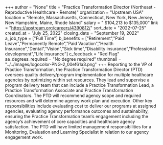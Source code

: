 +++
author = "None"
title = "Practice Transformation Director (Northeast - Reproductive Healthcare - Remote)"
organization = "Upstream USA"
location = "Remote, Massachusetts, Connecticut, New York, New Jersey, New Hampshire, Maine, Rhode Island"
salary = " $104,213 to $135,000"
link = "https://upstream.org/careers/4390812/"
sort_date = "2022-07-25"
created_at = "July 25, 2022"
closing_date = "September 19, 2022"
a_job_type = ["Full Time"]
b_benefits = ["Retirement","Paid Leave","Permanently Remote","Paid Vacation","Health Insurance","Dental","Vision","Sick time","Disability insurance","Professional development","Life insurance"]
c_feedback = "Red Flag"
aa_degrees_required = "No degree required"
thumbnail = "../../images/logocolor-PNG-2_00ef61a3.png"
+++
Reporting to the VP of Practice Transformation, the Practice Transformation Director (PTD) oversees quality delivery/program implementation for multiple healthcare agencies by optimizing within set resources. They lead and supervise a program delivery team that can include a Practice Transformation Lead, a Practice Transformation Associate  and Practice Transformation Coordinators. The PTD will recommend agency scope and required resources and will determine agency work plan and execution.  Other key responsibilities include evaluating cost to deliver our programs at assigned agencies, evaluating agency performance outcomes and sustainability, ensuring the Practice Transformation team’s engagement including the agency’s achievement of core capacities and healthcare agency satisfaction. The PTD will have limited management responsibilities for a Monitoring, Evaluation and Learning Specialist in relation to our agency engagement work.  